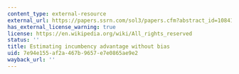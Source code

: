 ```yaml
---
content_type: external-resource
external_url: https://papers.ssrn.com/sol3/papers.cfm?abstract_id=1084180
has_external_license_warning: true
license: https://en.wikipedia.org/wiki/All_rights_reserved
status: ''
title: Estimating incumbency advantage without bias
uid: 7e94e155-af2a-467b-9657-e7e0865ae9e2
wayback_url: ''
---
```

